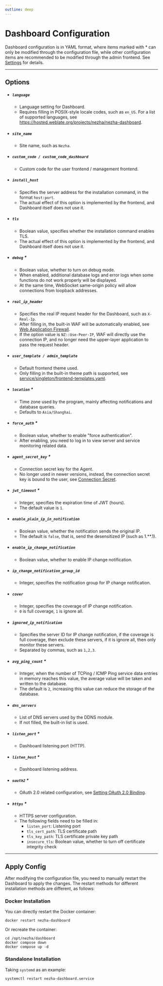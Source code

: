 ```yaml
---
outline: deep
---
```


# Dashboard Configuration

Dashboard configuration is in YAML format, where items marked with \* can only be modified through the configuration file, while other configuration items are recommended to be modified through the admin frontend. See [Settings](/en_US/guide/settings.html) for details.

---

## Options

- ##### **`language`**

  - Language setting for Dashboard.
  - Requires filling in POSIX-style locale codes, such as `en_US`. For a list of supported languages, see <https://hosted.weblate.org/projects/nezha/nezha-dashboard>.

- ##### **`site_name`**

  - Site name, such as `Nezha`.

- ##### **`custom_code / custom_code_dashboard`**

  - Custom code for the user frontend / management frontend.

- ##### **`install_host`**

  - Specifies the server address for the installation command, in the format `host:port`.
  - The actual effect of this option is implemented by the frontend, and Dashboard itself does not use it.

- ##### **`tls`**

  - Boolean value, specifies whether the installation command enables TLS.
  - The actual effect of this option is implemented by the frontend, and Dashboard itself does not use it.

- ##### **`debug`** \*

  - Boolean value, whether to turn on debug mode.
  - When enabled, additional database logs and error logs when some functions do not work properly will be displayed.
  - At the same time, WebSocket same-origin policy will allow connections from loopback addresses.

- ##### **`real_ip_header`**

  - Specifies the real IP request header for the Dashboard, such as `X-Real-Ip`.
  - After filling in, the built-in WAF will be automatically enabled, see [Web Application Firewall](/en_US/guide/settings.html#web-application-firewall).
  - If the option value is `NZ::Use-Peer-IP`, WAF will directly use the connection IP, and no longer need the upper-layer application to pass the request header.

- ##### **`user_template / admin_template`**

  - Default frontend theme used.
  - Only filling in the built-in theme path is supported, see [service/singleton/frontend-templates.yaml](https://github.com/nezhahq/nezha/blob/master/service/singleton/frontend-templates.yaml).

- ##### **`location`** \*

  - Time zone used by the program, mainly affecting notifications and database queries.
  - Defaults to `Asia/Shanghai`.

- ##### **`force_auth`** \*

  - Boolean value, whether to enable "force authentication".
  - After enabling, you need to log in to view server and service monitoring related data.

- ##### **`agent_secret_key`** \*

  - Connection secret key for the Agent.
  - No longer used in newer versions, instead, the connection secret key is bound to the user, see [Connection Secret](/en_US/guide/user.html#connection-secret).

- ##### **`jwt_timeout`** \*

  - Integer, specifies the expiration time of JWT (hours).
  - The default value is `1`.

- ##### **`enable_plain_ip_in_notification`**

  - Boolean value, whether the notification sends the original IP.
  - The default is `false`, that is, send the desensitized IP (such as 1.\*\*.1).

- ##### **`enable_ip_change_notification`**

  - Boolean value, whether to enable IP change notification.

- ##### **`ip_change_notification_group_id`**

  - Integer, specifies the notification group for IP change notification.

- ##### **`cover`**

  - Integer, specifies the coverage of IP change notification.
  - `0` is full coverage, `1` is ignore all.

- ##### **`ignored_ip_notification`**

  - Specifies the server ID for IP change notification, if the coverage is full coverage, then exclude these servers, if it is ignore all, then only monitor these servers.
  - Separated by commas, such as `1,2,3`.

- ##### **`avg_ping_count`** \*

  - Integer, when the number of TCPing / ICMP Ping service data entries in memory reaches this value, the average value will be taken and written to the database.
  - The default is `2`, increasing this value can reduce the storage of the database.

- ##### **`dns_servers`**

  - List of DNS servers used by the DDNS module.
  - If not filled, the built-in list is used.

- ##### **`listen_port`** \*

  - Dashboard listening port (HTTP).

- ##### **`listen_host`** \*

  - Dashboard listening address.

- ##### **`oauth2`** \*

  - OAuth 2.0 related configuration, see [Setting OAuth 2.0 Binding](/en_US/guide/q14.html).

- ##### **`https`** \*
  - HTTPS server configuration.
  - The following fields need to be filled in:
    - `listen_port`: Listening port
    - `tls_cert_path`: TLS certificate path
    - `tls_key_path`: TLS certificate private key path
    - `insecure_tls`: Boolean value, whether to turn off certificate integrity check

---

## Apply Config

After modifying the configuration file, you need to manually restart the Dashboard to apply the changes. The restart methods for different installation methods are different, as follows:

### Docker Installation

You can directly restart the Docker container:

```shell
docker restart nezha-dashboard
```

Or recreate the container:

```shell
cd /opt/nezha/dashboard
docker compose down
docker compose up -d
```

### Standalone Installation

Taking `systemd` as an example:

```shell
systemctl restart nezha-dashboard.service
```
